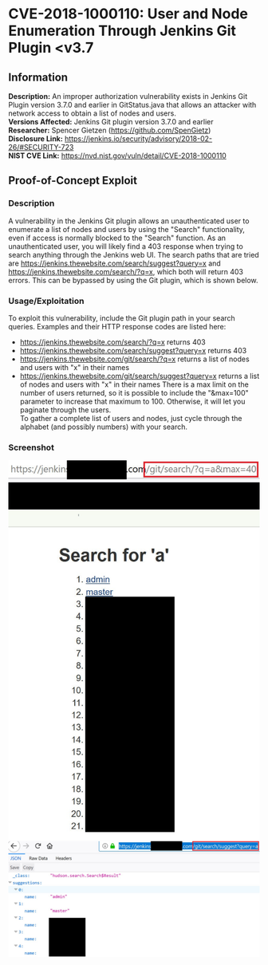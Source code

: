 # CVE-2018-1000110: User and Node Enumeration Through Jenkins Git Plugin <v3.7

## Information
**Description:** An improper authorization vulnerability exists in Jenkins Git Plugin version 3.7.0 and earlier in GitStatus.java that allows an attacker with network access to obtain a list of nodes and users.  
**Versions Affected:** Jenkins Git plugin version 3.7.0 and earlier  
**Researcher:** Spencer Gietzen (https://github.com/SpenGietz)  
**Disclosure Link:** https://jenkins.io/security/advisory/2018-02-26/#SECURITY-723  
**NIST CVE Link:** https://nvd.nist.gov/vuln/detail/CVE-2018-1000110  

## Proof-of-Concept Exploit
### Description
A vulnerability in the Jenkins Git plugin allows an unauthenticated user to enumerate a list of nodes and users by using the "Search" functionality, even if access is normally blocked to the "Search" function. As an unauthenticated user, you will likely find a 403 response when trying to search anything through the Jenkins web UI. The search paths that are tried are https://jenkins.thewebsite.com/search/suggest?query=x and https://jenkins.thewebsite.com/search/?q=x, which both will return 403 errors. This can be bypassed by using the Git plugin, which is shown below.  

### Usage/Exploitation
To exploit this vulnerability, include the Git plugin path in your search queries. Examples and their HTTP response codes are listed here:
- https://jenkins.thewebsite.com/search/?q=x returns 403
- https://jenkins.thewebsite.com/search/suggest?query=x returns 403
- https://jenkins.thewebsite.com/git/search/?q=x returns a list of nodes and users with "x" in their names
- https://jenkins.thewebsite.com/git/search/suggest?query=x returns a list of nodes and users with "x" in their names
There is a max limit on the number of users returned, so it is possible to include the "&max=100" parameter to increase that maximum to 100. Otherwise, it will let you paginate through the users.  
To gather a complete list of users and nodes, just cycle through the alphabet (and possibly numbers) with your search.

### Screenshot
![A list of enumerated Jenkins users and nodes](poc_image.jpg)
![A list of enumerated Jenkins users and nodes from the suggestion endpoint](poc_image2.jpg)